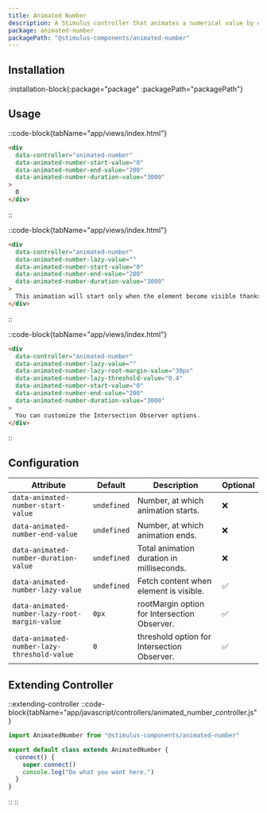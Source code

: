 ```yaml
---
title: Animated Number
description: A Stimulus controller that animates a numerical value by counting to it.
package: animated-number
packagePath: "@stimulus-components/animated-number"
---
```


## Installation

:installation-block{:package="package" :packagePath="packagePath"}

## Usage

::code-block{tabName="app/views/index.html"}

```html
<div
  data-controller="animated-number"
  data-animated-number-start-value="0"
  data-animated-number-end-value="200"
  data-animated-number-duration-value="3000"
>
  0
</div>
```

::

::code-block{tabName="app/views/index.html"}

```html
<div
  data-controller="animated-number"
  data-animated-number-lazy-value=""
  data-animated-number-start-value="0"
  data-animated-number-end-value="200"
  data-animated-number-duration-value="3000"
>
  This animation will start only when the element become visible thanks to Intersection Observers.
</div>
```

::

::code-block{tabName="app/views/index.html"}

```html
<div
  data-controller="animated-number"
  data-animated-number-lazy-value=""
  data-animated-number-lazy-root-margin-value="30px"
  data-animated-number-lazy-threshold-value="0.4"
  data-animated-number-start-value="0"
  data-animated-number-end-value="200"
  data-animated-number-duration-value="3000"
>
  You can customize the Intersection Observer options.
</div>
```

::

## Configuration

| Attribute                                     | Default     | Description                                  | Optional |
| --------------------------------------------- | ----------- | -------------------------------------------- | -------- |
| `data-animated-number-start-value`            | `undefined` | Number, at which animation starts.           | ❌       |
| `data-animated-number-end-value`              | `undefined` | Number, at which animation ends.             | ❌       |
| `data-animated-number-duration-value`         | `undefined` | Total animation duration in milliseconds.    | ❌       |
| `data-animated-number-lazy-value`             | `undefined` | Fetch content when element is visible.       | ✅       |
| `data-animated-number-lazy-root-margin-value` | `0px`       | rootMargin option for Intersection Observer. | ✅       |
| `data-animated-number-lazy-threshold-value`   | `0`         | threshold option for Intersection Observer.  | ✅       |

## Extending Controller

::extending-controller
::code-block{tabName="app/javascript/controllers/animated_number_controller.js"}

```js
import AnimatedNumber from "@stimulus-components/animated-number"

export default class extends AnimatedNumber {
  connect() {
    super.connect()
    console.log("Do what you want here.")
  }
}
```

::
::
